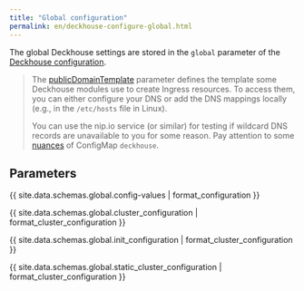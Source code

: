 ```yaml
---
title: "Global configuration"
permalink: en/deckhouse-configure-global.html
---
```


The global Deckhouse settings are stored in the `global` parameter of the [Deckhouse configuration](./#deckhouse-configuration).

> The [publicDomainTemplate](#parameters-modules-publicdomaintemplate) parameter defines the template some Deckhouse modules use to create Ingress resources. To access them, you can either configure your DNS or add the DNS mappings locally (e.g., in the `/etc/hosts` file in Linux).
>
> You can use the nip.io service (or similar) for testing if wildcard DNS records are unavailable to you for some reason.
> Pay attention to some [nuances](./#deckhouse-configuration) of ConfigMap `deckhouse`.

## Parameters

{{ site.data.schemas.global.config-values | format_configuration }}

{{ site.data.schemas.global.cluster_configuration | format_cluster_configuration }}

{{ site.data.schemas.global.init_configuration | format_cluster_configuration }}

{{ site.data.schemas.global.static_cluster_configuration | format_cluster_configuration }}
